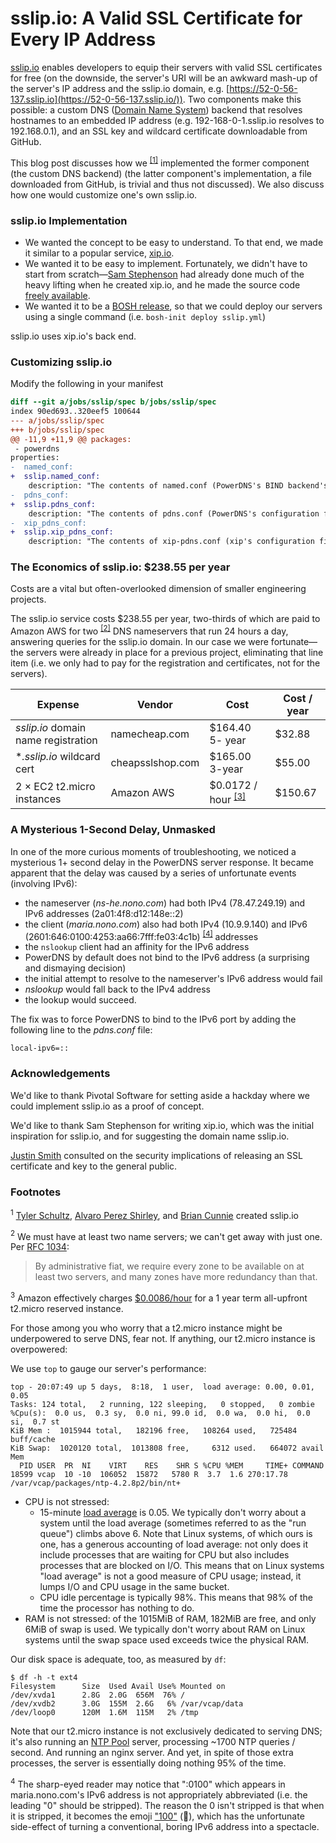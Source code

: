 # sslip.io: A Valid SSL Certificate for Every IP Address

[sslip.io](https://sslip.io/) enables developers to equip their servers with valid SSL certificates for free (on the downside, the server's URI will be an awkward mash-up of the server's IP address and the sslip.io domain, e.g. [https://52-0-56-137.sslip.io](https://52-0-56-137.sslip.io/)). Two components make this possible: a custom DNS ([Domain Name System](https://en.wikipedia.org/wiki/Domain_Name_System)) backend that resolves hostnames to an embedded IP address (e.g. 192-168-0-1.sslip.io resolves to 192.168.0.1), and an SSL key and wildcard certificate downloadable from GitHub.

This blog post discusses how we <sup>[[1]](#authors)</sup> implemented the former component (the custom DNS backend) (the latter component's implementation, a file downloaded from GitHub, is trivial and thus not discussed). We also discuss how one would customize one's own sslip.io.

### sslip.io Implementation

* We wanted the concept to be easy to understand. To that end, we made it similar to a popular service, [xip.io](http://xip.io/).
* We wanted it to be easy to implement. Fortunately, we didn't have to start from scratch&mdash;[Sam Stephenson](https://github.com/sstephenson) had already done much of the heavy lifting when he created xip.io, and he made the source code [freely available](https://github.com/basecamp/xip-pdns).
* We wanted it to be a [BOSH release](https://bosh.io/docs/create-release.html), so that we could deploy our servers using a single command (i.e. `bosh-init deploy sslip.yml`)

sslip.io uses xip.io's back end.

### Customizing sslip.io

Modify the following in your manifest

```Diff
diff --git a/jobs/sslip/spec b/jobs/sslip/spec
index 90ed693..320eef5 100644
--- a/jobs/sslip/spec
+++ b/jobs/sslip/spec
@@ -11,9 +11,9 @@ packages:
 - powerdns
properties:
-  named_conf:
+  sslip.named_conf:
    description: "The contents of named.conf (PowerDNS's BIND backend's configuration file)"
-  pdns_conf:
+  sslip.pdns_conf:
    description: "The contents of pdns.conf (PowerDNS's configuration file)"
-  xip_pdns_conf:
+  sslip.xip_pdns_conf:
    description: "The contents of xip-pdns.conf (xip's configuration file)"
```

### The Economics of sslip.io: $238.55 per year

Costs are a vital but often-overlooked dimension of smaller engineering projects.

The sslip.io service costs $238.55 per year, two-thirds of which are paid to Amazon AWS for two <sup>[[2]](#rfc1034)</sup> DNS nameservers that run 24 hours a day, answering queries for the sslip.io domain. In our case we were fortunate&mdash;the servers were already in place for a previous project, eliminating that line item (i.e. we only had to pay for the registration and certificates, not for the servers).

|Expense|Vendor|Cost|Cost / year
|-------|------|----|----------
|*sslip.io* domain name registration|namecheap.com|$164.40 5- year|$32.88
|\**.sslip.io* wildcard cert|cheapsslshop.com|$165.00 3-year|$55.00
|2 &times; EC2 t2.micro instances|Amazon AWS|$0.0172 / hour  <sup>[[3]](#ec2_pricing)</sup>|$150.67

### A Mysterious 1-Second Delay, Unmasked

In one of the more curious moments of troubleshooting, we noticed a mysterious 1+ second delay in the
PowerDNS server response. It became apparent that the delay was caused by a series of
unfortunate events (involving IPv6):

- the nameserver (*ns-he.nono.com*) had both IPv4 (78.47.249.19) and IPv6 addresses (2a01:4f8:d12:148e::2)
- the client (*maria.nono.com*) also had both IPv4 (10.9.9.140) and IPv6 (2601:646:0100:4253:aa66:7fff:fe03:4c1b) <sup>[[4]](#emoji)</sup> addresses
- the `nslookup` client had an affinity for the IPv6 address
- PowerDNS by default does not bind to the IPv6 address (a surprising and dismaying decision)
- the initial attempt to resolve to the nameserver's IPv6 address would fail
- *nslookup* would fall back to the IPv4 address
- the lookup would succeed.

The fix was to force PowerDNS to bind to the IPv6 port by adding the following line
to the *pdns.conf* file:

```
local-ipv6=::
```

### Acknowledgements

We'd like to thank Pivotal Software for setting aside a hackday where we
could implement sslip.io as a proof of concept.

We'd like to thank Sam Stephenson for writing
xip.io, which was the initial inspiration for sslip.io, and for suggesting the domain
name sslip.io.

[Justin Smith](https://github.com/justinjsmith) consulted on the security implications of releasing an SSL certificate and key to the general public.

### Footnotes

<a name="authors"><sup>1</sup></a> [Tyler Schultz](https://github.com/tylerschultz), [Alvaro Perez Shirley](https://github.com/APShirley),
and [Brian Cunnie](https://github.com/cunnie) created sslip.io

<a name="ec2_pricing"><sup>2</sup></a> We must have at least two name servers; we can't get away with just one. Per [RFC 1034](http://tools.ietf.org/html/rfc1034):
<blockquote>
By
administrative fiat, we require every zone to be available on at least
two servers, and many zones have more redundancy than that.
</blockquote>

<a name="ec2_pricing"><sup>3</sup></a> Amazon effectively charges [$0.0086/hour](https://aws.amazon.com/ec2/pricing/) for a 1 year term all-upfront t2.micro reserved instance.

For those among you who worry that a t2.micro instance might be underpowered to serve DNS, fear not. If anything, our t2.micro instance is overpowered:

We use `top` to gauge our server's performance:

```
top - 20:07:49 up 5 days,  8:18,  1 user,  load average: 0.00, 0.01, 0.05
Tasks: 124 total,   2 running, 122 sleeping,   0 stopped,   0 zombie
%Cpu(s):  0.0 us,  0.3 sy,  0.0 ni, 99.0 id,  0.0 wa,  0.0 hi,  0.0 si,  0.7 st
KiB Mem :  1015944 total,   182196 free,   108264 used,   725484 buff/cache
KiB Swap:  1020120 total,  1013808 free,     6312 used.   664072 avail Mem
  PID USER  PR  NI    VIRT    RES    SHR S %CPU %MEM     TIME+ COMMAND
18599 vcap  10 -10  106052  15872   5780 R  3.7  1.6 270:17.78 /var/vcap/packages/ntp-4.2.8p2/bin/nt+
```

* CPU is not stressed:
  * 15-minute [load average](https://en.wikipedia.org/wiki/Load_%28computing%29) is 0.05. We typically don't worry about a system until the load average (sometimes referred to as the "run queue") climbs above 6. Note that Linux systems, of which ours is one, has a generous accounting of load average: not only does it include processes that are waiting for CPU but also includes processes that are blocked on I/O. This means that on Linux systems "load average" is not a good measure of CPU usage; instead, it lumps I/O and CPU usage in the same bucket.
  * CPU idle percentage is typically 98%. This means that 98% of the time the processor has nothing to do.
* RAM is not stressed: of the 1015MiB of RAM, 182MiB are free, and only 6MiB of swap is used. We typically don't worry about RAM on Linux systems until the swap space used exceeds twice the physical RAM.

Our disk space is adequate, too, as measured by `df`:

```
$ df -h -t ext4
Filesystem      Size  Used Avail Use% Mounted on
/dev/xvda1      2.8G  2.0G  656M  76% /
/dev/xvdb2      3.0G  155M  2.6G   6% /var/vcap/data
/dev/loop0      120M  1.6M  115M   2% /tmp
```

Note that our t2.micro instance is not exclusively dedicated to serving DNS; it's also running an [NTP Pool](http://www.pool.ntp.org/en/) server, processing ~1700 NTP queries / second. And running an nginx server. And yet, in spite of those extra processes, the server is essentially doing nothing 95% of the time.

<a name="emoji"><sup>4</sup></a> The sharp-eyed reader may notice that ":0100" which appears in maria.nono.com's IPv6 address is not appropriately abbreviated (i.e. the leading "0" should be stripped). The reason the 0 isn't stripped is that when it is stripped, it becomes the emoji ["100"](http://emojipedia.org/hundred-points-symbol/) (:100:), which has the unfortunate side-effect of turning a conventional, boring IPv6 address into a spectacle.
